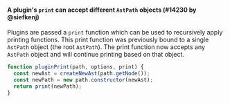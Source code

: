 #### A plugin's `print` can accept different `AstPath` objects (#14230 by @siefkenj)

Plugins are passed a `print` function which can be used to recursively apply printing
functions. This print function was previously bound to a single `AstPath` object (the
root `AstPath`). The print function now accepts any `AstPath` object and will continue
printing based on that object.

```javascript
function pluginPrint(path, options, print) {
  const newAst = createNewAst(path.getNode());
  const newPath = new path.constructor(newAst);
  return print(newPath);
}
```
